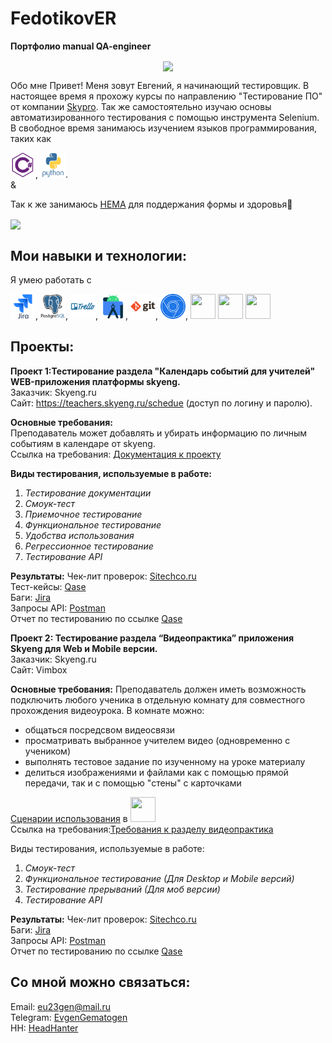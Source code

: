 # FedotikovER
**Портфолио manual QA-engineer** 

<div id="header" align="center">
  <img src="https://media.giphy.com/media/8wsIfzghzPjMmjngPW/giphy.gif" width="200" align="center"/>
</div>

Обо мне
  Привет! Меня зовут Евгений, я начинающий тестировщик. В настоящее время я прохожу курсы по направлению "Тестирование ПО" от компании [Skypro](https://sky.pro/courses/programming/qa-engineer). Так же самостоятельно изучаю основы автоматизированного тестирования с помощью инструмента Selenium. В свободное время занимаюсь изучением языков программирования, таких как  
  <div>
    <img src="https://github.com/devicons/devicon/blob/master/icons/csharp/csharp-line.svg" title="C#" alt="C#" width="40" height="40"/>,
    <img src="https://github.com/devicons/devicon/blob/master/icons/python/python-original-wordmark.svg" title="Python" alt="Python" width="40" height="40"/>.
  </div>&
  
  Так к же занимаюсь [HEMA](https://nn-hema-fencing-ekb.ru/) для поддержания формы и здоровья🤺
  <div>
  <img src="https://media.giphy.com/media/v1.Y2lkPTc5MGI3NjExZzNtZHNoeTE1b2Q3eXJoeGo2MHB6MG1sMnpqeTRtbmU2ZDdlbWhuZSZlcD12MV9pbnRlcm5hbF9naWZfYnlfaWQmY3Q9Zw/AiERKpGcwARAMZNxQe/giphy.gif" width="200" align="center"/>
  </div>

## Мои навыки и технологии:
Я умею работать с &nbsp;
<div>
  <img src="https://github.com/devicons/devicon/blob/master/icons/jira/jira-original-wordmark.svg" width="40" height="40"/>,
  <img src="https://github.com/devicons/devicon/blob/master/icons/postgresql/postgresql-original-wordmark.svg" width="40" height="40"/>,
  <img src="https://github.com/devicons/devicon/blob/master/icons/trello/trello-plain-wordmark.svg" width="40" height="40"/>,
  <img src="https://github.com/devicons/devicon/blob/master/icons/androidstudio/androidstudio-original.svg" width="40" height="40"/>,
  <img src="https://github.com/devicons/devicon/blob/master/icons/git/git-original-wordmark.svg" width="40" height="40"/>,
  <img src="https://github.com/ChromeDevTools/devtools-logo/blob/master/logos/png/devtools-circle-128.png" width="40" height="40"/>,
  <img src="https://github.com/gilbarbara/logos/blob/main/logos/swagger.svg" width="40" height="40"/>
  <img src="https://logo-base.com/logo/miro_logo.svg" width="40" height="40"/>
  <img src="https://avatars.githubusercontent.com/u/47823040?v=4" width="40" height="40"/>
</div>


## Проекты:
**Проект 1:Тестирование раздела "Календарь событий для учителей" WEB-приложения платформы skyeng.**\
Заказчик: Skyeng.ru\
Сайт: https://teachers.skyeng.ru/schedue (доступ по логину и паролю).

**Основные требования:**\
Преподаватель может добавлять и убирать информацию по личным событиям в календаре от skyeng.\
Ссылка на требования: [Документация к проекту](https://skyengpublic.notion.site/6746e543d02c43879de0057cafe196b0/ "Личные события")

**Виды тестирования, используемые в работе:**
1. *Тестирование документации*
2. *Смоук-тест*
3. *Приемочное тестирование*
4. *Функциональное тестирование*
5. *Удобства использования*
6. *Регрессионное тестирование*
7. *Тестирование API*

**Результаты:**
Чек-лит проверок: [Sitechco.ru](https://chlist.sitechco.ru/project/38448/checklist)\
Тест-кейсы: [Qase](https://app.qase.io/project/CW?view=1&suite=1&case=3)\
Баги: [Jira](https://buglutter.atlassian.net/jira/software/c/projects/CR1/issues)\
Запросы API: [Postman](https://api.postman.com/collections/26347975-106138c5-7f4b-462a-9b8c-9594f5737201?access_key=PMAT-01GXP284XAWC3SNNXZ3XNE19R7)\
Отчет по тестированию по ссылке [Qase](https://buglutter.atlassian.net/wiki/spaces/~701212f4af29fdc38433e9d8bc1b4a95f2b3a/pages/3538962/1-+2-)

**Проект 2: Тестирование раздела “Видеопрактика” приложения Skyeng для Web и Mobile версии.**\
Заказчик: Skyeng.ru\
Сайт: Vimbox

**Основные требования:**
Преподаватель должен иметь возможность подключить любого ученика в отдельную комнату для совместного прохождения видеоурока.
В комнате можно:
- общаться посредсвом видеосвязи
- просматривать выбранное учителем видео (одновременно с учеником)
- выполнять тестовое задание по изученному на уроке материалу
- делиться изображениями и файлами как с помощью прямой передачи, так и с помощью "стены" с карточками
 
[Сценарии использования](https://miro.com/app/board/uXjVMx05ON8=/?share_link_id=398451295103) в <img src="https://logo-base.com/logo/miro_logo.svg" width="40" height="40"/>\
Ссылка на требования:[Требования к разделу видеопрактика](https://skyengpublic.notion.site/516dbc7548664b92895387b4c2033260) 

Виды тестирования, используемые в работе:
1. *Смоук-тест*
2. *Функциональное тестирование (Для Desktop и Mobile версий)*
3. *Тестирование прерываний (Для моб версии)*
4. *Тестирование API*

**Результаты:**
Чек-лит проверок: [Sitechco.ru](https://chlist.sitechco.ru/project/43628/checklist/1535225/detailst)\
Баги: [Jira](https://buglutter.atlassian.net/issues/?jql=project+%3D+%22QE%22+ORDER+BY+created+DESC&atlOrigin=eyJpIjoiNmE0NGIwM2VlNjE0NDJmMDllMTZmMWQ5ZjQzY2JjZDAiLCJwIjoiaiJ9)\
Запросы API: [Postman](https://api.postman.com/collections/26347975-f3b62c11-9918-4ece-bf69-f5c6720c7184?access_key=PMAT-01H7FHV0M49CVH0GCC7048N4NK)\
Отчет по тестированию по ссылке [Qase](https://buglutter.atlassian.net/wiki/spaces/~701212f4af29fdc38433e9d8bc1b4a95f2b3a/pages/20807681)

## Со мной можно связаться:
Email: eu23gen@mail.ru\
Telegram: [EvgenGematogen](https://t.me/EvgenGematogen)\
HH: [HeadHanter](https://ekaterinburg.hh.ru/resume/68852f1bff05f5f9290039ed1f715065387156)
